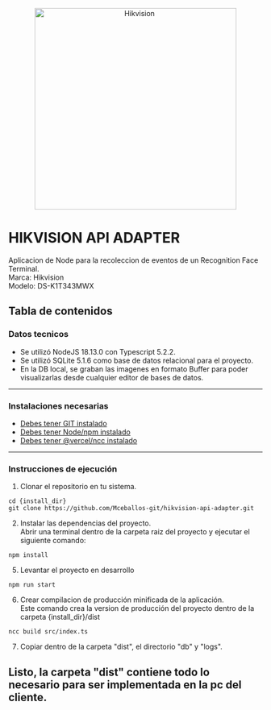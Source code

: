 <p align="center">
  <a target="blank"><img src="https://encrypted-tbn0.gstatic.com/images?q=tbn:ANd9GcTVh4Ht3ndG_Oin4IWpBgsdFi75OoHvjSNsgQ&usqp=CAU" width="400" alt="Hikvision" /></a>
</p>


# HIKVISION API ADAPTER
Aplicacion de Node para la recoleccion de eventos de un Recognition Face Terminal.<br>
Marca: Hikvision<br>
Modelo: DS-K1T343MWX

## Tabla de contenidos

### Datos tecnicos
- Se utilizó NodeJS 18.13.0 con Typescript 5.2.2.
- Se utilizó SQLite 5.1.6 como base de datos relacional para el proyecto.
- En la DB local, se graban las imagenes en formato Buffer para poder visualizarlas desde cualquier editor de bases de datos.

---

### Instalaciones necesarias
- [Debes tener GIT instalado](https://git-scm.com/)
- [Debes tener Node/npm instalado](https://docs.npmjs.com/downloading-and-installing-node-js-and-npm)
- [Debes tener @vercel/ncc instalado](https://www.npmjs.com/package/@vercel/ncc)

---

### Instrucciones de ejecución

1. Clonar el repositorio en tu sistema.
```
cd {install_dir}
git clone https://github.com/Mceballos-git/hikvision-api-adapter.git

```
2. Instalar las dependencias del proyecto.<br>
Abrir una terminal dentro de la carpeta raiz del proyecto y ejecutar el siguiente comando:
```
npm install
```
5. Levantar el proyecto en desarrollo
```
npm run start
```
6. Crear compilacion de producción minificada de la aplicación.<br>
Este comando crea la version de producción del proyecto dentro de la carpeta {install_dir}/dist
```
ncc build src/index.ts
```
7. Copiar dentro de la carpeta "dist", el directorio "db" y "logs".





## Listo, la carpeta "dist" contiene todo lo necesario para ser implementada en la pc del cliente.

